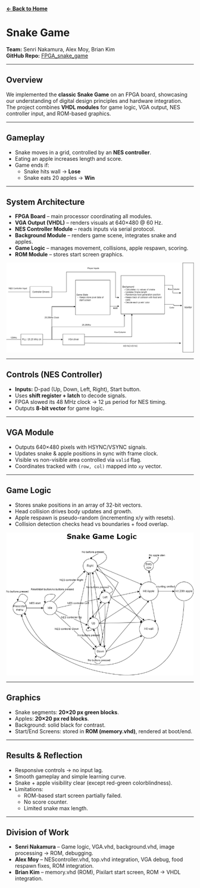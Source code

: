 **[← Back to Home](../README.md)**

# Snake Game
**Team:** Senri Nakamura, Alex Moy, Brian Kim  
**GitHub Repo:** [FPGA_snake_game](https://github.com/SenriNakamura/FPGA_snake_game)  

---

## Overview  
We implemented the **classic Snake Game** on an FPGA board, showcasing our understanding of digital design principles and hardware integration.  
The project combines **VHDL modules** for game logic, VGA output, NES controller input, and ROM-based graphics.  

---

## Gameplay  
- Snake moves in a grid, controlled by an **NES controller**.  
- Eating an apple increases length and score.  
- Game ends if:  
  - Snake hits wall → **Lose**  
  - Snake eats 20 apples → **Win**  

---

## System Architecture  
- **FPGA Board** – main processor coordinating all modules.  
- **VGA Output (VHDL)** – renders visuals at 640×480 @ 60 Hz.  
- **NES Controller Module** – reads inputs via serial protocol.  
- **Background Module** – renders game scene, integrates snake and apples.  
- **Game Logic** – manages movement, collisions, apple respawn, scoring.  
- **ROM Module** – stores start screen graphics.  

![Block](../images/snake/block.png) 

---

## Controls (NES Controller)  
- **Inputs:** D-pad (Up, Down, Left, Right), Start button.  
- Uses **shift register + latch** to decode signals.  
- FPGA slowed its 48 MHz clock → 12 µs period for NES timing.  
- Outputs **8-bit vector** for game logic.  

---

## VGA Module  
- Outputs 640×480 pixels with HSYNC/VSYNC signals.  
- Updates snake & apple positions in sync with frame clock.  
- Visible vs non-visible area controlled via `valid` flag.  
- Coordinates tracked with `(row, col)` mapped into `xy` vector.  

---

## Game Logic  
- Stores snake positions in an array of 32-bit vectors.  
- Head collision drives body updates and growth.  
- Apple respawn is pseudo-random (incrementing x/y with resets).  
- Collision detection checks head vs boundaries + food overlap.  

![Logic](../images/snake/gamelogic.png) 

---

## Graphics  
- Snake segments: **20×20 px green blocks**.  
- Apples: **20×20 px red blocks**.  
- Background: solid black for contrast.  
- Start/End Screens: stored in **ROM (memory.vhd)**, rendered at boot/end.  

---

## Results & Reflection  
- Responsive controls → no input lag.  
- Smooth gameplay and simple learning curve.  
- Snake + apple visibility clear (except red-green colorblindness).  
- Limitations:  
  - ROM-based start screen partially failed.  
  - No score counter.  
  - Limited snake max length.  

---

## Division of Work  
- **Senri Nakamura** – Game logic, VGA.vhd, background.vhd, image processing → ROM, debugging.  
- **Alex Moy** – NEScontroller.vhd, top.vhd integration, VGA debug, food respawn fixes, ROM integration.  
- **Brian Kim** – memory.vhd (ROM), Pixilart start screen, ROM → VHDL integration.  


